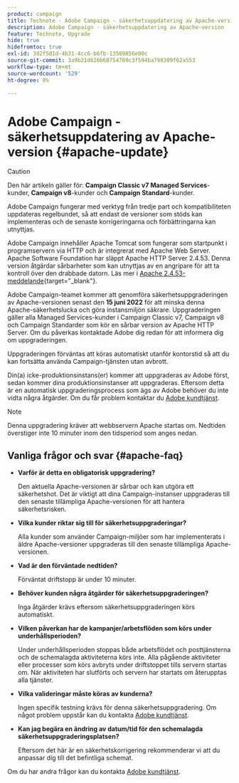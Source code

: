 ```yaml
---
product: campaign
title: Technote - Adobe Campaign - säkerhetsuppdatering av Apache-version
description: Adobe Campaign - säkerhetsuppdatering av Apache-version
feature: Technote, Upgrade
hide: true
hidefromtoc: true
exl-id: 3d2f5d1d-4b31-4cc6-b6fb-13589856e00c
source-git-commit: 3a9b21d626b60754789c3f594ba798309f62a553
workflow-type: tm+mt
source-wordcount: '529'
ht-degree: 0%

---
```


# Adobe Campaign - säkerhetsuppdatering av Apache-version {#apache-update}

>[!CAUTION]
>Den här artikeln gäller för: **Campaign Classic v7 Managed Services**-kunder, **Campaign v8**-kunder och **Campaign Standard**-kunder.

Adobe Campaign fungerar med verktyg från tredje part och kompatibiliteten uppdateras regelbundet, så att endast de versioner som stöds kan implementeras och de senaste korrigeringarna och förbättringarna kan utnyttjas.

Adobe Campaign innehåller Apache Tomcat som fungerar som startpunkt i programservern via HTTP och är integrerat med Apache Web Server. Apache Software Foundation har släppt Apache HTTP Server 2.4.53. Denna version åtgärdar sårbarheter som kan utnyttjas av en angripare för att ta kontroll över den drabbade datorn. Läs mer i [Apache 2.4.53-meddelande](https://downloads.apache.org/httpd/Announcement2.4.html){target="_blank"}.

Adobe Campaign-teamet kommer att genomföra säkerhetsuppgraderingen av Apache-versionen senast den **15 juni 2022** för att minska denna Apache-säkerhetslucka och göra instansmiljön säkrare. Uppgraderingen gäller alla Managed Services-kunder i Campaign Classic v7, Campaign v8 och Campaign Standarder som kör en sårbar version av Apache HTTP Server. Om du påverkas kontaktade Adobe dig redan för att informera dig om uppgraderingen.

Uppgraderingen förväntas att köras automatiskt utanför kontorstid så att du kan fortsätta använda Campaign-tjänsten utan avbrott.

Din(a) icke-produktionsinstans(er) kommer att uppgraderas av Adobe först, sedan kommer dina produktionsinstanser att uppgraderas. Eftersom detta är en automatisk uppgraderingsprocess som ägs av Adobe behöver du inte vidta några åtgärder. Om du får problem kontaktar du [Adobe kundtjänst](https://experienceleague.adobe.com/sv?support-solution=Campaign#support).


>[!NOTE]
>Denna uppgradering kräver att webbservern Apache startas om. Nedtiden överstiger inte 10 minuter inom den tidsperiod som anges nedan.
> 

## Vanliga frågor och svar {#apache-faq}

* **Varför är detta en obligatorisk uppgradering?**

  Den aktuella Apache-versionen är sårbar och kan utgöra ett säkerhetshot. Det är viktigt att dina Campaign-instanser uppgraderas till den senaste tillämpliga Apache-versionen för att hantera säkerhetsrisken.

* **Vilka kunder riktar sig till för säkerhetsuppgraderingar?**

  Alla kunder som använder Campaign-miljöer som har implementerats i äldre Apache-versioner uppgraderas till den senaste tillämpliga Apache-versionen.

* **Vad är den förväntade nedtiden?**

  Förväntat driftstopp är under 10 minuter.

* **Behöver kunden några åtgärder för säkerhetsuppgraderingen?**

  Inga åtgärder krävs eftersom säkerhetsuppgraderingen körs automatiskt.

* **Vilken påverkan har de kampanjer/arbetsflöden som körs under underhållsperioden?**

  Under underhållsperioden stoppas både arbetsflödet och posttjänsterna och de schemalagda aktiviteterna körs inte. Alla pågående aktiviteter eller processer som körs avbryts under driftstoppet tills servern startas om. När aktiviteten har slutförts och servern har startats om återupptas alla tjänster.

* **Vilka valideringar måste köras av kunderna?**

  Ingen specifik testning krävs för denna säkerhetsuppgradering. Om något problem uppstår kan du kontakta [Adobe kundtjänst](https://experienceleague.adobe.com/sv?support-solution=Campaign#support).


* **Kan jag begära en ändring av datum/tid för den schemalagda säkerhetsuppgraderingsplatsen?**

  Eftersom det här är en säkerhetskorrigering rekommenderar vi att du anpassar dig till det befintliga schemat.


Om du har andra frågor kan du kontakta [Adobe kundtjänst](https://experienceleague.adobe.com/sv?support-solution=Campaign#support).
